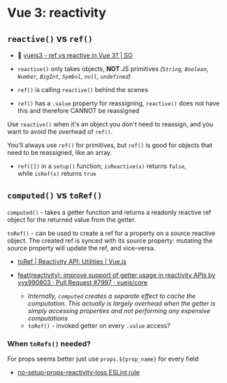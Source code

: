 # Vue 3: reactivity

## `reactive()` vs `ref()`

- :speech_balloon: [vuejs3 - ref vs reactive in Vue 3? | SO](https://stackoverflow.com/questions/61452458/ref-vs-reactive-in-vue-3)

- `reactive()` only takes objects, **NOT** JS primitives _(`String`, `Boolean`, `Number`, `BigInt`, `Symbol`, `null`, `undefined`)_
- `ref()` is calling `reactive()` behind the scenes
- `ref()` has a `.value` property for reassigning, `reactive()` does not have this and therefore CANNOT be reassigned

Use `reactive()` when it's an object you don't need to reassign, and you want to avoid the overhead of `ref()`.

You'll always use `ref()` for primitives, but `ref()` is good for objects that need to be reassigned, like an array.

- `ref([])` in a `setup()` function; `isReactive(x)` returns `false`, while `isRef(x)` returns `true`

## `computed()` vs `toRef()`

`computed()​` - takes a getter function and returns a readonly reactive ref object for the returned value from the getter.

`toRef()` - can be used to create a ref for a property on a source reactive object. The created ref is synced with its source property: mutating the source property will update the ref, and vice-versa.

- [toRef | Reactivity API: Utilities | Vue.js](https://vuejs.org/api/reactivity-utilities#toref)

- [feat(reactivity): improve support of getter usage in reactivity APIs by yyx990803 · Pull Request #7997 · vuejs/core](https://github.com/vuejs/core/pull/7997)
	- _Internally, `computed` creates a separate effect to cache the computation. This actually is largely overhead when the getter is simply accessing properties and not performing any expensive computations_
	- `toRef()` - invoked getter on every `.value` access?

### When `toRefs()` needed?

For props seems better just use `props.${prop_name}` for every field

- [no-setup-props-reactivity-loss ESLint rule](https://eslint.vuejs.org/rules/no-setup-props-reactivity-loss)